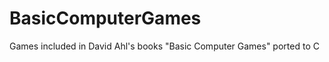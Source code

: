 BasicComputerGames
==================

Games included in David Ahl's books "Basic Computer Games" ported to C
